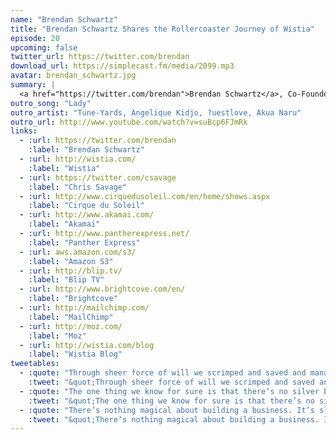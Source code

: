 ```yaml
---
name: "Brendan Schwartz"
title: "Brendan Schwartz Shares the Rollercoaster Journey of Wistia"
episode: 20
upcoming: false
twitter_url: https://twitter.com/brendan
download_url: https://simplecast.fm/media/2099.mp3
avatar: brendan_schwartz.jpg
summary: |
  <a href="https://twitter.com/brendan">Brendan Schwartz</a>, Co-Founder and CTO of <a href="http://wistia.com/">Wistia</a>, shares some hilarious stories about his journey going from bootstrapped to raising a round of funding, to not making  sale for months after raising that money. He touches on early product pivots, sales, pricing, and more.
outro_song: "Lady"
outro_artist: "Tune-Yards, Angelique Kidjo, ?uestlove, Akua Naru"
outro_url: http://www.youtube.com/watch?v=suBcp6FJmRk
links:
  - :url: https://twitter.com/brendan
    :label: "Brendan Schwartz"
  - :url: http://wistia.com/
    :label: "Wistia"
  - :url: https://twitter.com/csavage
    :label: "Chris Savage"
  - :url: http://www.cirquedusoleil.com/en/home/shows.aspx
    :label: "Cirque du Soleil"
  - :url: http://www.akamai.com/
    :label: "Akamai"
  - :url: http://www.pantherexpress.net/
    :label: "Panther Express"
  - :url: aws.amazon.com/s3/‎
    :label: "Amazon S3"
  - :url: http://blip.tv/
    :label: "Blip TV"
  - :url: http://www.brightcove.com/en/
    :label: "Brightcove"
  - :url: http://mailchimp.com/
    :label: "MailChimp"
  - :url: http://moz.com/
    :label: "Moz"
  - :url: http://wistia.com/blog
    :label: "Wistia Blog"
tweetables:
  - :quote: "Through sheer force of will we scrimped and saved and managed to keep going."
    :tweet: "&quot;Through sheer force of will we scrimped and saved and managed to keep going.&quot; -@brendan #earlydays #startups #SaaS"
  - :quote: "The one thing we know for sure is that there’s no silver bullet…despite having searched for it"
    :tweet: "&quot;The one thing we know for sure is that there’s no silver bullet…despite having searched for it.&quot; -@brendan #SaaS"
  - :quote: "There’s nothing magical about building a business. It’s slow, methodical work."
    :tweet: "&quot;There’s nothing magical about building a business. It’s slow, methodical work.&quot; -@brendan #entrepreneurs #startups"
---
```


